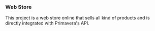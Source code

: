 ### Web Store ###
This project is a web store online that sells all kind of products and is directly integrated with Primavera's API.
